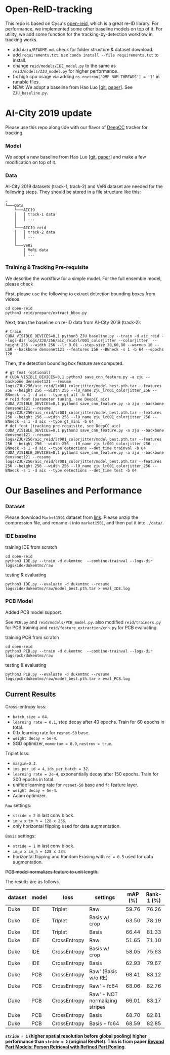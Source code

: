 # Open-ReID-tracking

This repo is based on Cysu's [open-reid](https://github.com/Cysu/open-reid), which is a great re-ID library. For performance, we implemented some other baseline models on top of it. For utility, we add some function for the tracking-by-detection workflow in tracking works. 

- add ```data/README.md```. check for folder structure & dataset download. 
- add ```requirements.txt```. use ```conda install --file requirements.txt``` to install. 
- change ```reid/models/IDE_model.py``` to the same as ```reid/models/ZJU_model.py``` for higher performance.
- fix high cpu usage via adding ```os.environ['OMP_NUM_THREADS'] = '1'``` in runable files. 
- NEW: We adopt a baseline from Hao Luo \[[git](https://github.com/michuanhaohao/reid-strong-baseline), [paper](https://arxiv.org/abs/1903.07071)\]. See ```ZJU_baseline.py```.

# AI-City 2019 update

Please use this repo alongside with our flavor of [DeepCC](https://github.com/hou-yz/DeepCC_aic) tracker for tracking. 

### Model
We adopt a new baseline from Hao Luo \[[git](https://github.com/michuanhaohao/reid-strong-baseline), [paper](https://arxiv.org/abs/1903.07071)\] and make a few modification on top of it.

### Data
AI-City 2019 datasets (track-1, track-2) and VeRi dataset are needed for the following steps.
They should be stored in a file structure like this:
```
~
└───Data
    └───AIC19
    │   │ track-1 data
    │   │ ...
    │
    └───AIC19-reid
    │   │ track-2 data
    │   │ ...
    │
    └───VeRi
        │ VeRi data
        │ ...
```


### Training & Tracking Pre-requisite
We describe the workflow for a simple model. For the full ensemble model, please check 

First, please use the following to extract detection bounding boxes from videos.
```angular2html
cd open-reid
python3 reid/prepare/extract_bbox.py
```

Next, train the baseline on re-ID data from AI-City 2019 (track-2). 
```angular2html
# train
CUDA_VISIBLE_DEVICES=0,1 python3 ZJU_baseline.py --train -d aic_reid --logs-dir logs/ZJU/256/aic_reid/lr001_colorjitter --colorjitter  --height 256 --width 256 --lr 0.01 --step-size 30,60,80 --warmup 10 --LSR --backbone densenet121 --features 256 --BNneck -s 1 -b 64 --epochs 120
```
Then, the detection bounding box feature are computed. 
```angular2html
# gt feat (optional)
# CUDA_VISIBLE_DEVICES=0,1 python3 save_cnn_feature.py -a zju --backbone densenet121 --resume logs/ZJU/256/aic_reid/lr001_colorjitter/model_best.pth.tar --features 256 --height 256 --width 256 --l0_name zju_lr001_colorjitter_256 --BNneck -s 1 -d aic --type gt_all -b 64
# reid feat (parameter tuning, see DeepCC_aic)
CUDA_VISIBLE_DEVICES=0,1 python3 save_cnn_feature.py -a zju --backbone densenet121 --resume logs/ZJU/256/aic_reid/lr001_colorjitter/model_best.pth.tar --features 256 --height 256 --width 256 --l0_name zju_lr001_colorjitter_256 --BNneck -s 1 -d aic --type gt_mini -b 64
# det feat (tracking pre-requisite, see DeepCC_aic)
CUDA_VISIBLE_DEVICES=0,1 python3 save_cnn_feature.py -a zju --backbone densenet121 --resume logs/ZJU/256/aic_reid/lr001_colorjitter/model_best.pth.tar --features 256 --height 256 --width 256 --l0_name zju_lr001_colorjitter_256 --BNneck -s 1 -d aic --type detections --det_time trainval -b 64
CUDA_VISIBLE_DEVICES=0,1 python3 save_cnn_feature.py -a zju --backbone densenet121 --resume logs/ZJU/256/aic_reid/lr001_colorjitter/model_best.pth.tar --features 256 --height 256 --width 256 --l0_name zju_lr001_colorjitter_256 --BNneck -s 1 -d aic --type detections --det_time test -b 64
```


# Our Baselines and Performance
### Dataset
Please download ```Market1501``` dataset from [link](http://www.liangzheng.com.cn/Project/project_reid.html). Please unzip the compression file, and rename it into ```market1501```, and then put it into ```./data/```.


### IDE baseline
training IDE from scratch
```angular2html
cd open-reid
python3 IDE.py --train -d dukemtmc  --combine-trainval --logs-dir logs/ide/dukemtmc/raw
```


testing & evaluating
```angular2html
python3 IDE.py --evaluate -d dukemtmc --resume logs/ide/dukemtmc/raw/model_best.pth.tar > eval_IDE.log
```


### PCB Model

Added PCB model support.

See `PCB.py` and `reid/models/PCB_model.py`. also modified `reid/trainers.py` for PCB training and  `reid/feature_extraction/cnn.py` for PCB evaluating.

training PCB from scratch
```angular2html
cd open-reid
python3 PCB.py --train -d dukemtmc  --combine-trainval --logs-dir logs/pcb/dukemtmc/raw
```

testing & evaluating
```angular2html
python3 PCB.py --evaluate -d dukemtmc --resume logs/pcb/dukemtmc/raw/model_best.pth.tar > eval_PCB.log
```


## Current Results

Cross-entropy loss:
- `batch_size = 64`.
- `learning rate = 0.1`, step decay after 40 epochs. Train for 60 epochs in total.
- 0.1x learning rate for `resnet-50` base.
- `weight decay = 5e-4`.
- SGD optimizer, `momentum = 0.9`, `nestrov = true`.

Triplet loss:
- `margin=0.3`.
- `ims_per_id = 4`, `ids_per_batch = 32`.
- `learning rate = 2e-4`, exponentially decay after 150 epochs. Train for 300 epochs in total.
- unifide learning rate for `resnet-50` base and `fc` feature layer.
- `weight decay = 5e-4`.
- Adam optimizer.


`Raw` settings:
- `stride = 2` in last conv block.
- `im_w x im_h = 128 x 256`.
- only horizontal flipping used for data augmentation.

`Basis` settings:
- `stride = 1` in last conv block.
- `im_w x im_h = 128 x 384`.
- horizontal flipping and Random Erasing with `re = 0.5` used for data augmentation.

~~PCB model normalizes feature to unit length.~~

The results are as follows. 

| dataset | model | loss | settings                        | mAP (%) | Rank-1 (%) |
| ---     | ---   | ---  | ---                             | :---: | :---: |
| Duke|IDE|Triplet|Raw                                     | 59.76 | 76.26 |
| Duke|IDE|Triplet|Basis w/ crop                           | 63.50 | 78.19 |
| Duke|IDE|Triplet|Basis                                   | 66.44 | 81.33 |
| Duke|IDE|CrossEntropy|Raw                                | 51.65 | 71.10 |
| Duke|IDE|CrossEntropy|Basis w/ crop                      | 58.05 | 75.63 |
| Duke|IDE|CrossEntropy|Basis                              | 62.93 | 79.67 |
| Duke|PCB|CrossEntropy|Raw' (Basis w/o RE)                | 68.41 | 83.12 |
| Duke|PCB|CrossEntropy|Raw' + fc64                        | 68.06 | 82.76 |
| Duke|PCB|CrossEntropy|Raw' + NOT normalizing stripes     | 66.01 | 83.17 |
| Duke|PCB|CrossEntropy|Basis                              | 68.70 | 82.81 |
| Duke|PCB|CrossEntropy|Basis + fc64                       | 68.59 | 82.85 |


**`stride = 1` (higher spatial resolution before global pooling) higher performance than `stride = 2` (original ResNet). This is from paper [Beyond Part Models: Person Retrieval with Refined Part Pooling](https://arxiv.org/abs/1711.09349).**
